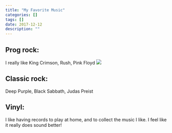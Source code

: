 ```yaml
---
title: "My Favorite Music"
categories: []
tags: []
date: 2017-12-12
description: ""
---
```


## Prog rock:
I really like King Crimson, Rush, Pink Floyd
![](http://tralfaz-archives.com/coverart/K/king_crim_courtf.jpg)

## Classic rock:
Deep Purple, Black Sabbath, Judas Preist

## Vinyl:
I like having records to play at home, and to collect the music I like. I feel like it really does sound better!
<Picture of Liam with King Crimson album>